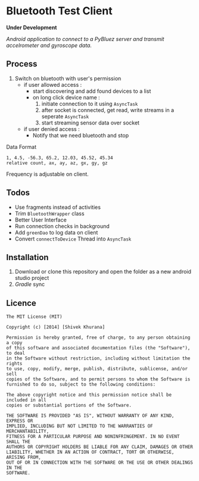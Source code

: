 Bluetooth Test Client
=====================
**Under Development**

*Android application to connect to a PyBluez server and transmit accelrometer and gyroscope data.*

Process
-------

1. Switch on bluetooth with user's permission
	* if user allowed access :
		- start discovering and add found devices to a list
		- on long click device name :
			1. initiate connection to it using ```AsyncTask```
			2. after socket is connected, get read, write streams in a seperate ```AsyncTask```
			3. start streaming sensor data over socket 
	* if user denied access :
		- Notify that we need bluetooth and stop

Data Format
```
1, 4.5, -56.3, 65.2, 12.03, 45.52, 45.34
relative count, ax, ay, az, gx, gy, gz 
```

Frequency is adjustable on client.

Todos
-----
* Use fragments instead of activities
* Trim ```BluetoothWrapper``` class
* Better User Interface
* Run connection checks in background
* Add ```greenDao``` to log data on client
* Convert ```connectToDevice``` Thread into ```AsyncTask```

Installation
------------
1. Download or clone this repository and open the folder as a new android studio project
2. *Gradle* sync

Licence
--------
```
The MIT License (MIT)

Copyright (c) [2014] [Shivek Khurana]

Permission is hereby granted, free of charge, to any person obtaining a copy
of this software and associated documentation files (the "Software"), to deal
in the Software without restriction, including without limitation the rights
to use, copy, modify, merge, publish, distribute, sublicense, and/or sell
copies of the Software, and to permit persons to whom the Software is
furnished to do so, subject to the following conditions:

The above copyright notice and this permission notice shall be included in all
copies or substantial portions of the Software.

THE SOFTWARE IS PROVIDED "AS IS", WITHOUT WARRANTY OF ANY KIND, EXPRESS OR
IMPLIED, INCLUDING BUT NOT LIMITED TO THE WARRANTIES OF MERCHANTABILITY,
FITNESS FOR A PARTICULAR PURPOSE AND NONINFRINGEMENT. IN NO EVENT SHALL THE
AUTHORS OR COPYRIGHT HOLDERS BE LIABLE FOR ANY CLAIM, DAMAGES OR OTHER
LIABILITY, WHETHER IN AN ACTION OF CONTRACT, TORT OR OTHERWISE, ARISING FROM,
OUT OF OR IN CONNECTION WITH THE SOFTWARE OR THE USE OR OTHER DEALINGS IN THE
SOFTWARE.
```